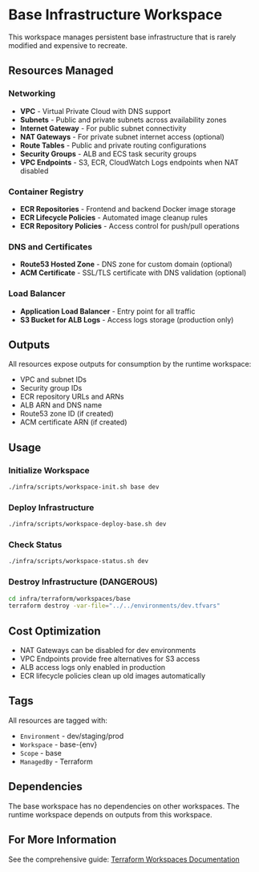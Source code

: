 # Base Infrastructure Workspace

This workspace manages persistent base infrastructure that is rarely modified and expensive to recreate.

## Resources Managed

### Networking
- **VPC** - Virtual Private Cloud with DNS support
- **Subnets** - Public and private subnets across availability zones
- **Internet Gateway** - For public subnet connectivity
- **NAT Gateways** - For private subnet internet access (optional)
- **Route Tables** - Public and private routing configurations
- **Security Groups** - ALB and ECS task security groups
- **VPC Endpoints** - S3, ECR, CloudWatch Logs endpoints when NAT disabled

### Container Registry
- **ECR Repositories** - Frontend and backend Docker image storage
- **ECR Lifecycle Policies** - Automated image cleanup rules
- **ECR Repository Policies** - Access control for push/pull operations

### DNS and Certificates
- **Route53 Hosted Zone** - DNS zone for custom domain (optional)
- **ACM Certificate** - SSL/TLS certificate with DNS validation (optional)

### Load Balancer
- **Application Load Balancer** - Entry point for all traffic
- **S3 Bucket for ALB Logs** - Access logs storage (production only)

## Outputs

All resources expose outputs for consumption by the runtime workspace:
- VPC and subnet IDs
- Security group IDs
- ECR repository URLs and ARNs
- ALB ARN and DNS name
- Route53 zone ID (if created)
- ACM certificate ARN (if created)

## Usage

### Initialize Workspace
```bash
./infra/scripts/workspace-init.sh base dev
```

### Deploy Infrastructure
```bash
./infra/scripts/workspace-deploy-base.sh dev
```

### Check Status
```bash
./infra/scripts/workspace-status.sh dev
```

### Destroy Infrastructure (DANGEROUS)
```bash
cd infra/terraform/workspaces/base
terraform destroy -var-file="../../environments/dev.tfvars"
```

## Cost Optimization

- NAT Gateways can be disabled for dev environments
- VPC Endpoints provide free alternatives for S3 access
- ALB access logs only enabled in production
- ECR lifecycle policies clean up old images automatically

## Tags

All resources are tagged with:
- `Environment` - dev/staging/prod
- `Workspace` - base-{env}
- `Scope` - base
- `ManagedBy` - Terraform

## Dependencies

The base workspace has no dependencies on other workspaces. The runtime workspace depends on outputs from this workspace.

## For More Information

See the comprehensive guide: [Terraform Workspaces Documentation](/.ai/howto/terraform-workspaces.md)